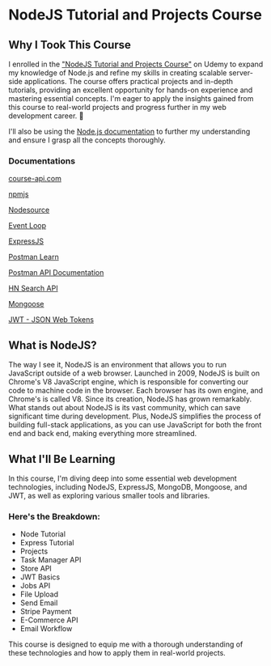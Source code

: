 # NodeJS Tutorial and Projects Course

## Why I Took This Course

I enrolled in the ["NodeJS Tutorial and Projects Course"](https://www.udemy.com/share/104VV03@er19hlJXwmWoAYVjMi0kPZkpb-4ylXAp09Zhx8fYzcgHHRcbQiVvjE9COIG7xgvnZw==/) on Udemy to expand my knowledge of Node.js and refine my skills in creating scalable server-side applications. The course offers practical projects and in-depth tutorials, providing an excellent opportunity for hands-on experience and mastering essential concepts. I'm eager to apply the insights gained from this course to real-world projects and progress further in my web development career. 🚀

I'll also be using the [Node.js documentation](https://nodejs.org/docs/latest/api/) to further my understanding and ensure I grasp all the concepts thoroughly.

### Documentations

[course-api.com](https://www.course-api.com/)

[npmjs](https://docs.npmjs.com/)

[Nodesource](https://docs.nodesource.com/)

[Event Loop](https://nodejs.org/en/learn/asynchronous-work/event-loop-timers-and-nexttick)

[ExpressJS](https://expressjs.com/)

[Postman Learn](https://learning.postman.com/docs/introduction/overview/)

[Postman API Documentation](https://www.postman.com/api-documentation-tool/)

[HN Search API](https://hn.algolia.com/api)

[Mongoose](https://mongoosejs.com/docs/documents.html)

[JWT - JSON Web Tokens](https://jwt.io/)

## What is NodeJS?

The way I see it, NodeJS is an environment that allows you to run JavaScript outside of a web browser. Launched in 2009, NodeJS is built on Chrome's V8 JavaScript engine, which is responsible for converting our code to machine code in the browser. Each browser has its own engine, and Chrome's is called V8. Since its creation, NodeJS has grown remarkably. What stands out about NodeJS is its vast community, which can save significant time during development. Plus, NodeJS simplifies the process of building full-stack applications, as you can use JavaScript for both the front end and back end, making everything more streamlined.

## What I'll Be Learning

In this course, I'm diving deep into some essential web development technologies, including NodeJS, ExpressJS, MongoDB, Mongoose, and JWT, as well as exploring various smaller tools and libraries.

### Here's the Breakdown:

- Node Tutorial
- Express Tutorial
- Projects
- Task Manager API
- Store API
- JWT Basics
- Jobs API
- File Upload
- Send Email
- Stripe Payment
- E-Commerce API
- Email Workflow

This course is designed to equip me with a thorough understanding of these technologies and how to apply them in real-world projects.
